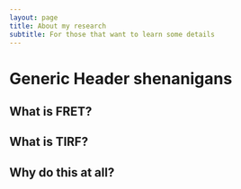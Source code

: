 ```yaml
---
layout: page
title: About my research
subtitle: For those that want to learn some details
---
```


# Generic Header shenanigans

## What is FRET?

## What is TIRF?

## Why do this at all? 
